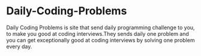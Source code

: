 # Daily-Coding-Problems
Daily Coding Problems is site that send daily programming challenge to you, to make you good at coding interviews.They sends daily one problem and you can get exceptionally good at coding interviews by solving one problem every day.
